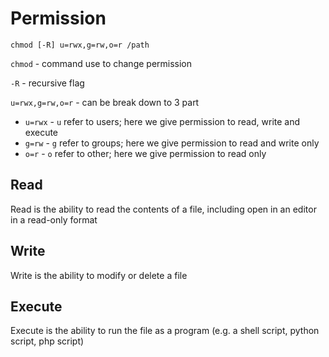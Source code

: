 # Permission

`chmod [-R] u=rwx,g=rw,o=r /path`

`chmod` - command use to change permission

`-R` - recursive flag

`u=rwx,g=rw,o=r` - can be break down to 3 part

* `u=rwx` - `u` refer to users; here we give permission to read, write and execute
* `g=rw` - `g` refer to groups; here we give permission to read and write only
* `o=r` - `o` refer to other; here we give permission to read only

## Read

Read is the ability to read the contents of a file, including open in an editor in a read-only format

## Write

Write is the ability to modify or delete a file

## Execute

Execute is the ability to run the file as a program (e.g. a shell script, python script, php script)